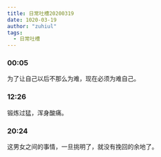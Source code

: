 ```yaml
---
title: 日常吐槽20200319
date: 1020-03-19
author: "zuhiul"
tags:
  - 日常吐槽
---
```


### 00:05

为了让自己以后不那么为难，现在必须为难自己。

### 12:26

锻炼过猛，浑身酸痛。

### 20:24

这男女之间的事情，一旦挑明了，就没有挽回的余地了。

